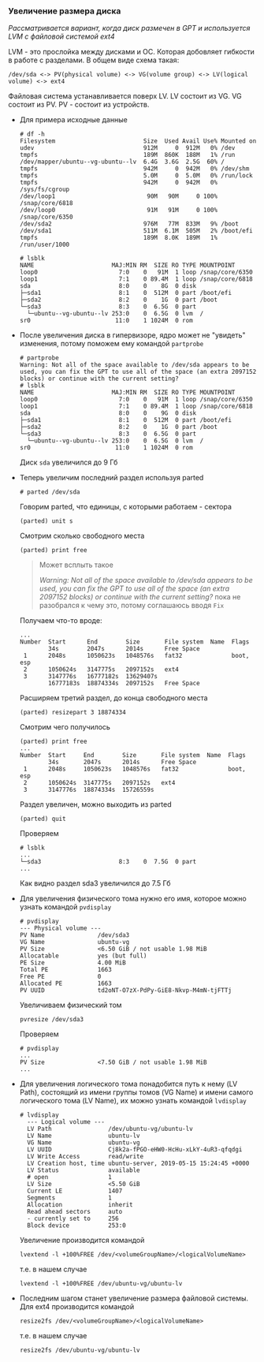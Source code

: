 ### Увеличение размера диска
_Рассматривается вариант, когда диск размечен в GPT и используется LVM с файловой системой ext4_

LVM - это прослойка между дисками и ОС. Которая добовляет гибкости в работе с разделами. В общем виде схема такая:

`/dev/sda <-> PV(physical volume) <-> VG(volume group) <-> LV(logical volume) <-> ext4`

Файловая система устанавливается поверх LV. LV состоит из VG. VG состоит из PV. PV - состоит из устройств.

- Для примера исходные данные
   ```
   # df -h
   Filesystem                         Size  Used Avail Use% Mounted on
   udev                               912M     0  912M   0% /dev
   tmpfs                              189M  860K  188M   1% /run
   /dev/mapper/ubuntu--vg-ubuntu--lv  6.4G  3.6G  2.5G  60% /
   tmpfs                              942M     0  942M   0% /dev/shm
   tmpfs                              5.0M     0  5.0M   0% /run/lock
   tmpfs                              942M     0  942M   0% /sys/fs/cgroup
   /dev/loop1                          90M   90M     0 100% /snap/core/6818
   /dev/loop0                          91M   91M     0 100% /snap/core/6350
   /dev/sda2                          976M   77M  833M   9% /boot
   /dev/sda1                          511M  6.1M  505M   2% /boot/efi
   tmpfs                              189M  8.0K  189M   1% /run/user/1000
   
   # lsblk
   NAME                      MAJ:MIN RM  SIZE RO TYPE MOUNTPOINT
   loop0                       7:0    0   91M  1 loop /snap/core/6350
   loop1                       7:1    0 89.4M  1 loop /snap/core/6818
   sda                         8:0    0    8G  0 disk
   ├─sda1                      8:1    0  512M  0 part /boot/efi
   ├─sda2                      8:2    0    1G  0 part /boot
   └─sda3                      8:3    0  6.5G  0 part
     └─ubuntu--vg-ubuntu--lv 253:0    0  6.5G  0 lvm  /
   sr0                        11:0    1 1024M  0 rom
  ```
- После увеличения диска в гипервизоре, ядро может не "увидеть" изменения, потому поможем ему командой `partprobe`
   ```
   # partprobe
   Warning: Not all of the space available to /dev/sda appears to be used, you can fix the GPT to use all of the space (an extra 2097152 blocks) or continue with the current setting?
   # lsblk
   NAME                      MAJ:MIN RM  SIZE RO TYPE MOUNTPOINT
   loop0                       7:0    0   91M  1 loop /snap/core/6350
   loop1                       7:1    0 89.4M  1 loop /snap/core/6818
   sda                         8:0    0    9G  0 disk
   ├─sda1                      8:1    0  512M  0 part /boot/efi
   ├─sda2                      8:2    0    1G  0 part /boot
   └─sda3                      8:3    0  6.5G  0 part
     └─ubuntu--vg-ubuntu--lv 253:0    0  6.5G  0 lvm  /
   sr0                        11:0    1 1024M  0 rom
  ```
  Диск `sda` увеличился до 9 Гб
- Теперь увеличим последний раздел используя parted

   `# parted /dev/sda`
   
   Говорим parted, что единицы, с которыми работаем - сектора
   
   `(parted) unit s`
   
   Смотрим сколько свободного места
   
   `(parted) print free`
   
   > Может всплыть такое
   >
   > _Warning: Not all of the space available to /dev/sda appears to be used, you can fix the GPT to use all of the space (an extra 2097152 blocks) or continue with the current setting?_
   > пока не разобрался к чему это, потому соглашаюсь вводя `Fix`
   
   Получаем что-то вроде:
   ```
   ...
   Number  Start      End        Size       File system  Name  Flags
           34s        2047s      2014s      Free Space
    1      2048s      1050623s   1048576s   fat32              boot, esp
    2      1050624s   3147775s   2097152s   ext4
    3      3147776s   16777182s  13629407s
           16777183s  18874334s  2097152s   Free Space
   ```
   Расширяем третий раздел, до конца свободного места
   
   `(parted) resizepart 3 18874334`
   
   Смотрим чего получилось
   ```
   (parted) print free
   ...
   Number  Start     End        Size       File system  Name  Flags
           34s       2047s      2014s      Free Space
    1      2048s     1050623s   1048576s   fat32              boot, esp
    2      1050624s  3147775s   2097152s   ext4
    3      3147776s  18874334s  15726559s
   ```
   Раздел увеличен, можно выходить из parted
   
   `(parted) quit`
   
   Проверяем
   
   ```
   # lsblk
   ...
   └─sda3                      8:3    0  7.5G  0 part
   ...
   ```
   
   Как видно раздел sda3 увеличился до 7.5 Гб
   
- Для увеличения физического тома нужно его имя, которое можно узнать командой `pvdisplay`
   ```
   # pvdisplay
   --- Physical volume ---
   PV Name               /dev/sda3
   VG Name               ubuntu-vg
   PV Size               <6.50 GiB / not usable 1.98 MiB
   Allocatable           yes (but full)
   PE Size               4.00 MiB
   Total PE              1663
   Free PE               0
   Allocated PE          1663
   PV UUID               td2oNT-O7zX-PdPy-GiE8-Nkvp-M4mN-tjFTTj
   ```
   Увеличиваем физический том
   ```
   pvresize /dev/sda3
   ```
   
   Проверяем   
   ```
   # pvdisplay
   ...
   PV Size               <7.50 GiB / not usable 1.98 MiB
   ...
   ```
- Для увеличения логического тома понадобится путь к нему (LV Path), состоящий из имени группы томов (VG Name) и имени самого логического тома (LV Name), их можно узнать командой `lvdisplay`
   ```
   # lvdisplay
     --- Logical volume ---
     LV Path                /dev/ubuntu-vg/ubuntu-lv
     LV Name                ubuntu-lv
     VG Name                ubuntu-vg
     LV UUID                Cj8k2a-fPGO-eHW0-HcHu-xLkY-4uR3-qfqdgi
     LV Write Access        read/write
     LV Creation host, time ubuntu-server, 2019-05-15 15:24:45 +0000
     LV Status              available
     # open                 1
     LV Size                <5.50 GiB
     Current LE             1407
     Segments               1
     Allocation             inherit
     Read ahead sectors     auto
     - currently set to     256
     Block device           253:0
   ```
   Увеличение производится командой
   
   `lvextend -l +100%FREE /dev/<volumeGroupName>/<logicalVolumeName>`
   
   т.е. в нашем случае
   
   `lvextend -l +100%FREE /dev/ubuntu-vg/ubuntu-lv`
   
- Последним шагом станет увеличение размера файловой системы. Для ext4 производится командой

   `resize2fs /dev/<volumeGroupName>/<logicalVolumeName>`
   
   т.е. в нашем случае
   
   `resize2fs /dev/ubuntu-vg/ubuntu-lv`
